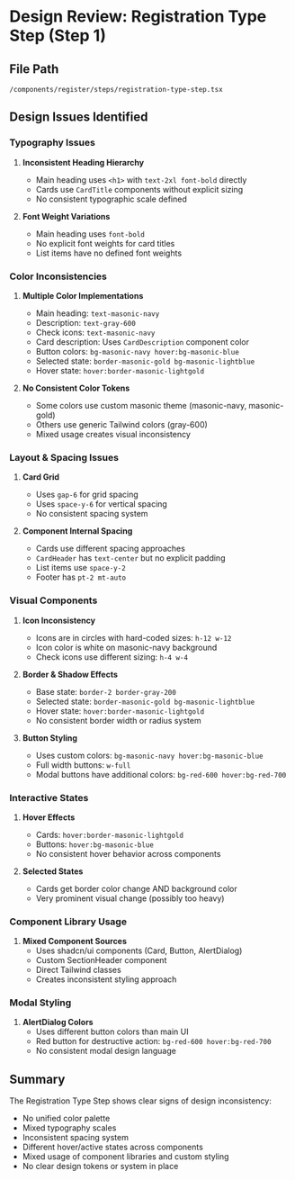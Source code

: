 # Design Review: Registration Type Step (Step 1)

## File Path
`/components/register/steps/registration-type-step.tsx`

## Design Issues Identified

### Typography Issues
1. **Inconsistent Heading Hierarchy**
   - Main heading uses `<h1>` with `text-2xl font-bold` directly
   - Cards use `CardTitle` components without explicit sizing
   - No consistent typographic scale defined

2. **Font Weight Variations**
   - Main heading uses `font-bold`
   - No explicit font weights for card titles
   - List items have no defined font weights

### Color Inconsistencies
1. **Multiple Color Implementations**
   - Main heading: `text-masonic-navy`
   - Description: `text-gray-600`
   - Check icons: `text-masonic-navy`
   - Card description: Uses `CardDescription` component color
   - Button colors: `bg-masonic-navy hover:bg-masonic-blue`
   - Selected state: `border-masonic-gold bg-masonic-lightblue`
   - Hover state: `hover:border-masonic-lightgold`

2. **No Consistent Color Tokens**
   - Some colors use custom masonic theme (masonic-navy, masonic-gold)
   - Others use generic Tailwind colors (gray-600)
   - Mixed usage creates visual inconsistency

### Layout & Spacing Issues
1. **Card Grid**
   - Uses `gap-6` for grid spacing
   - Uses `space-y-6` for vertical spacing
   - No consistent spacing system

2. **Component Internal Spacing**
   - Cards use different spacing approaches
   - `CardHeader` has `text-center` but no explicit padding
   - List items use `space-y-2`
   - Footer has `pt-2 mt-auto`

### Visual Components
1. **Icon Inconsistency**
   - Icons are in circles with hard-coded sizes: `h-12 w-12`
   - Icon color is white on masonic-navy background
   - Check icons use different sizing: `h-4 w-4`

2. **Border & Shadow Effects**
   - Base state: `border-2 border-gray-200`
   - Selected state: `border-masonic-gold bg-masonic-lightblue`
   - Hover state: `hover:border-masonic-lightgold`
   - No consistent border width or radius system

3. **Button Styling**
   - Uses custom colors: `bg-masonic-navy hover:bg-masonic-blue`
   - Full width buttons: `w-full`
   - Modal buttons have additional colors: `bg-red-600 hover:bg-red-700`

### Interactive States
1. **Hover Effects**
   - Cards: `hover:border-masonic-lightgold`
   - Buttons: `hover:bg-masonic-blue`
   - No consistent hover behavior across components

2. **Selected States**
   - Cards get border color change AND background color
   - Very prominent visual change (possibly too heavy)

### Component Library Usage
1. **Mixed Component Sources**
   - Uses shadcn/ui components (Card, Button, AlertDialog)
   - Custom SectionHeader component
   - Direct Tailwind classes
   - Creates inconsistent styling approach

### Modal Styling
1. **AlertDialog Colors**
   - Uses different button colors than main UI
   - Red button for destructive action: `bg-red-600 hover:bg-red-700`
   - No consistent modal design language

## Summary
The Registration Type Step shows clear signs of design inconsistency:
- No unified color palette
- Mixed typography scales
- Inconsistent spacing system
- Different hover/active states across components
- Mixed usage of component libraries and custom styling
- No clear design tokens or system in place